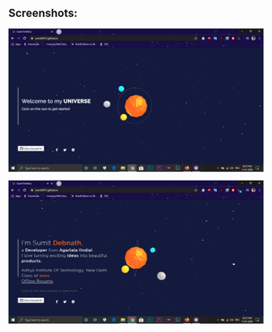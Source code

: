 ## Screenshots: 

![alt-text-1](https://github.com/sumitd913/sumitd913.github.io/blob/master/assets/ss.png)

![alt-text-2](https://github.com/sumitd913/sumitd913.github.io/blob/master/assets/ss1.png)
